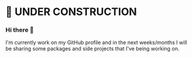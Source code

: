 # 🚧 UNDER CONSTRUCTION 

### Hi there 👋

I'm currently work on my GitHub profile and in the next weeks/months I will be sharing some packages and side projects that I've being working on.
